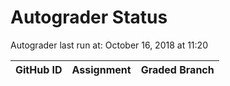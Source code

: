 # Autograder Status
Autograder last run at: October 16, 2018 at 11:20

| GitHub ID | Assignment | Graded Branch |
|-----------|------------|---------------|
